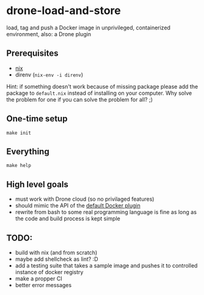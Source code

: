 # drone-load-and-store
load, tag and push a Docker image in unprivileged, containerized environment, also: a Drone plugin 

## Prerequisites
- [nix](https://nixos.org/nix/manual/#chap-installation)
- direnv (`nix-env -i direnv`)

Hint: if something doesn't work because of missing package please add the package to `default.nix` instead of installing on your computer. Why solve the problem for one if you can solve the problem for all? ;)

## One-time setup
```
make init
```

## Everything
```
make help
```

## High level goals
- must work with Drone cloud (so no privilaged features)
- should mimic the API of the [default Docker plugin](http://plugins.drone.io/drone-plugins/drone-docker/)
- rewrite from bash to some real programming language is fine as long as the code and build process is kept simple

## TODO:
- build with nix (and from scratch)
- maybe add shellcheck as lint? :D
- add a testing suite that takes a sample image and pushes it to controlled instance of docker registry
- make a propper CI
- better error messages
